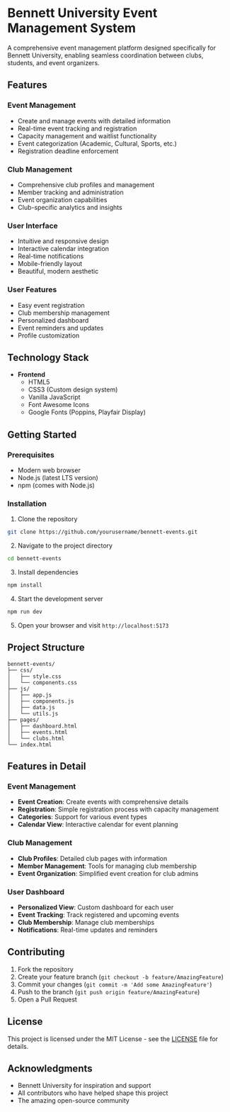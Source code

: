 # Bennett University Event Management System

A comprehensive event management platform designed specifically for Bennett University, enabling seamless coordination between clubs, students, and event organizers.


## Features

### Event Management
- Create and manage events with detailed information
- Real-time event tracking and registration
- Capacity management and waitlist functionality
- Event categorization (Academic, Cultural, Sports, etc.)
- Registration deadline enforcement

### Club Management
- Comprehensive club profiles and management
- Member tracking and administration
- Event organization capabilities
- Club-specific analytics and insights

### User Interface
- Intuitive and responsive design
- Interactive calendar integration
- Real-time notifications
- Mobile-friendly layout
- Beautiful, modern aesthetic

### User Features
- Easy event registration
- Club membership management
- Personalized dashboard
- Event reminders and updates
- Profile customization

## Technology Stack

- **Frontend**
  - HTML5
  - CSS3 (Custom design system)
  - Vanilla JavaScript
  - Font Awesome Icons
  - Google Fonts (Poppins, Playfair Display)

## Getting Started

### Prerequisites
- Modern web browser
- Node.js (latest LTS version)
- npm (comes with Node.js)

### Installation

1. Clone the repository
```bash
git clone https://github.com/yourusername/bennett-events.git
```

2. Navigate to the project directory
```bash
cd bennett-events
```

3. Install dependencies
```bash
npm install
```

4. Start the development server
```bash
npm run dev
```

5. Open your browser and visit `http://localhost:5173`

## Project Structure

```
bennett-events/
├── css/
│   ├── style.css
│   └── components.css
├── js/
│   ├── app.js
│   ├── components.js
│   ├── data.js
│   └── utils.js
├── pages/
│   ├── dashboard.html
│   ├── events.html
│   └── clubs.html
└── index.html
```

## Features in Detail

### Event Management
- **Event Creation**: Create events with comprehensive details
- **Registration**: Simple registration process with capacity management
- **Categories**: Support for various event types
- **Calendar View**: Interactive calendar for event planning

### Club Management
- **Club Profiles**: Detailed club pages with information
- **Member Management**: Tools for managing club membership
- **Event Organization**: Simplified event creation for club admins

### User Dashboard
- **Personalized View**: Custom dashboard for each user
- **Event Tracking**: Track registered and upcoming events
- **Club Membership**: Manage club memberships
- **Notifications**: Real-time updates and reminders

## Contributing

1. Fork the repository
2. Create your feature branch (`git checkout -b feature/AmazingFeature`)
3. Commit your changes (`git commit -m 'Add some AmazingFeature'`)
4. Push to the branch (`git push origin feature/AmazingFeature`)
5. Open a Pull Request

## License

This project is licensed under the MIT License - see the [LICENSE](LICENSE) file for details.

## Acknowledgments

- Bennett University for inspiration and support
- All contributors who have helped shape this project
- The amazing open-source community